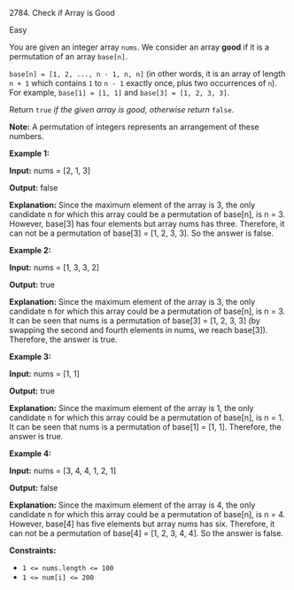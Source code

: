 2784\. Check if Array is Good

Easy

You are given an integer array `nums`. We consider an array **good** if it is a permutation of an array `base[n]`.

`base[n] = [1, 2, ..., n - 1, n, n]` (in other words, it is an array of length `n + 1` which contains `1` to `n - 1` exactly once, plus two occurrences of `n`). For example, `base[1] = [1, 1]` and `base[3] = [1, 2, 3, 3]`.

Return `true` _if the given array is good, otherwise return_ `false`.

**Note:** A permutation of integers represents an arrangement of these numbers.

**Example 1:**

**Input:** nums = [2, 1, 3]

**Output:** false

**Explanation:** Since the maximum element of the array is 3, the only candidate n for which this array could be a permutation of base[n], is n = 3. However, base[3] has four elements but array nums has three. Therefore, it can not be a permutation of base[3] = [1, 2, 3, 3]. So the answer is false. 

**Example 2:**

**Input:** nums = [1, 3, 3, 2]

**Output:** true

**Explanation:** Since the maximum element of the array is 3, the only candidate n for which this array could be a permutation of base[n], is n = 3. It can be seen that nums is a permutation of base[3] = [1, 2, 3, 3] (by swapping the second and fourth elements in nums, we reach base[3]). Therefore, the answer is true.

**Example 3:**

**Input:** nums = [1, 1]

**Output:** true

**Explanation:** Since the maximum element of the array is 1, the only candidate n for which this array could be a permutation of base[n], is n = 1. It can be seen that nums is a permutation of base[1] = [1, 1]. Therefore, the answer is true.

**Example 4:**

**Input:** nums = [3, 4, 4, 1, 2, 1]

**Output:** false

**Explanation:** Since the maximum element of the array is 4, the only candidate n for which this array could be a permutation of base[n], is n = 4. However, base[4] has five elements but array nums has six. Therefore, it can not be a permutation of base[4] = [1, 2, 3, 4, 4]. So the answer is false. 

**Constraints:**

*   `1 <= nums.length <= 100`
*   `1 <= num[i] <= 200`